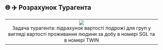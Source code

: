 

## :globe_with_meridians: :airplane: Розрахунок Турагента
<table>
  <tr>
    <td align="center">
      <a href="#macropower-tech">
        <img src="https://media2.giphy.com/media/v1.Y2lkPTc5MGI3NjExMm0wazZkZG1ueWF2MXFhbjV1eHg5NjkzdHA4bjhhYXR0dm8yang4ZiZlcD12MV9pbnRlcm5hbF9naWZfYnlfaWQmY3Q9Zw/ICCLrEvDYoniAEraUH/giphy.gif">
      </a>
      <br>Задача турагента: підрахунок вартості подрожі для груп у вигляді вартості проживання людини за добу в номері SGL та в номері TWIN
    </td>
  </tr>
</table>
